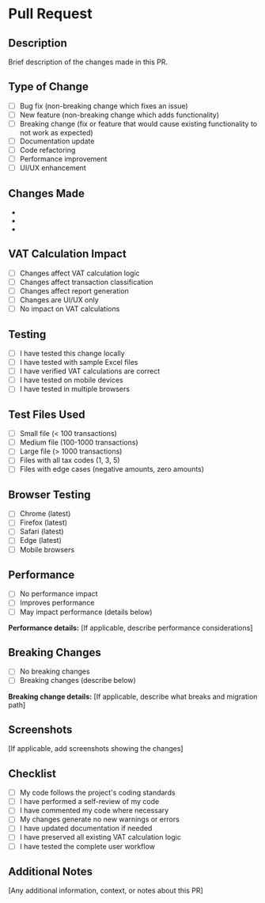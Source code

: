 # Pull Request

## Description
Brief description of the changes made in this PR.

## Type of Change
- [ ] Bug fix (non-breaking change which fixes an issue)
- [ ] New feature (non-breaking change which adds functionality)
- [ ] Breaking change (fix or feature that would cause existing functionality to not work as expected)
- [ ] Documentation update
- [ ] Code refactoring
- [ ] Performance improvement
- [ ] UI/UX enhancement

## Changes Made
- 
- 
- 

## VAT Calculation Impact
- [ ] Changes affect VAT calculation logic
- [ ] Changes affect transaction classification
- [ ] Changes affect report generation
- [ ] Changes are UI/UX only
- [ ] No impact on VAT calculations

## Testing
- [ ] I have tested this change locally
- [ ] I have tested with sample Excel files
- [ ] I have verified VAT calculations are correct
- [ ] I have tested on mobile devices
- [ ] I have tested in multiple browsers

## Test Files Used
- [ ] Small file (< 100 transactions)
- [ ] Medium file (100-1000 transactions)
- [ ] Large file (> 1000 transactions)
- [ ] Files with all tax codes (1, 3, 5)
- [ ] Files with edge cases (negative amounts, zero amounts)

## Browser Testing
- [ ] Chrome (latest)
- [ ] Firefox (latest)
- [ ] Safari (latest)
- [ ] Edge (latest)
- [ ] Mobile browsers

## Performance
- [ ] No performance impact
- [ ] Improves performance
- [ ] May impact performance (details below)

**Performance details:**
[If applicable, describe performance considerations]

## Breaking Changes
- [ ] No breaking changes
- [ ] Breaking changes (describe below)

**Breaking change details:**
[If applicable, describe what breaks and migration path]

## Screenshots
[If applicable, add screenshots showing the changes]

## Checklist
- [ ] My code follows the project's coding standards
- [ ] I have performed a self-review of my code
- [ ] I have commented my code where necessary
- [ ] My changes generate no new warnings or errors
- [ ] I have updated documentation if needed
- [ ] I have preserved all existing VAT calculation logic
- [ ] I have tested the complete user workflow

## Additional Notes
[Any additional information, context, or notes about this PR]
